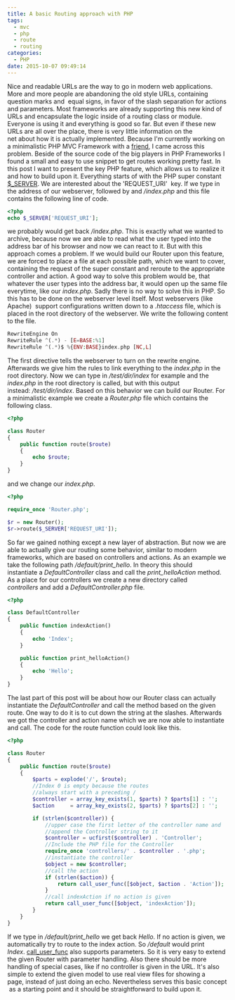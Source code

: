 ```yaml
---
title: A basic Routing approach with PHP
tags:
  - mvc
  - php
  - route
  - routing
categories:
  - PHP
date: 2015-10-07 09:49:14
---
```


Nice and readable URLs are the way to go in modern web applications. More and
more people are abandoning the old style URLs, containing question marks and 
equal signs, in favor of the slash separation for actions and parameters.  Most
frameworks are already supporting this new kind of URLs and encapsulate the
logic inside of a routing class or module. Everyone is using it and everything
is good so far. But even if these new URLs are all over the place, there is
very little information on the net about how it is actually implemented.
Because I'm currently working on a minimalistic PHP MVC Framework with a
[friend](http://randy-schuett.de), I came across this problem. Beside of the
source code of the big players in PHP Frameworks I found a small and easy to
use snippet to get routes working pretty fast. In this post I want to present
the key PHP feature, which allows us to realize it and how to build upon it.
Everything starts of with the PHP super constant
[$_SERVER](http://php.net/manual/en/reserved.variables.server.php).  We are
interested about the 'REQUEST_URI'  key. If we type in the address of our
webserver, followed by and _/index.php_ and this file contains the following
line of code.

``` php
<?php
echo $_SERVER['REQUEST_URI'];
```

we probably would get back _/index.php_. This is exactly what we wanted to
archive, because now we are able to read what the user typed into the address
bar of his browser and now we can react to it. But with this approach comes a
problem. If we would build our Router upon this feature, we are forced to place
a file at each possible path, which we want to cover, containing the request of
the super constant and reroute to the appropriate controller and action. A good
way to solve this problem would be, that whatever the user types into the
address bar, it would open up the same file everytime, like our _index.php_.
Sadly there is no way to solve this in PHP. So this has to be done on the
webserver level itself. Most webservers (like Apache)  support configurations
written down to a _.htaccess_ file, which is placed in the root directory of
the webserver. We write the following content to the file.

``` php
RewriteEngine On
RewriteRule ^(.*) - [E=BASE:%1]
RewriteRule ^(.*)$ %{ENV:BASE}index.php [NC,L]
```

The first directive tells the webserver to turn on the rewrite engine.
Afterwards we give him the rules to link everything to the _index.php_ in the
root directory. Now we can type in _/test/dir/index_ for example and the
_index.php_ in the root directory is called, but with this output
instead: _/test/dir/index_. Based on this behavior we can build our Router. For
a minimalistic example we create a _Router.php_ file which contains the
following class.

``` php
<?php

class Router
{
    public function route($route)
    {
        echo $route;
    }
}

```

and we change our _index.php_.

``` php
<?php

require_once 'Router.php';

$r = new Router();
$r->route($_SERVER['REQUEST_URI']);
```

So far we gained nothing except a new layer of abstraction. But now we are able
to actually give our routing some behavior, similar to modern frameworks, which
are based on controllers and actions. As an example we take the following
path _/default/print_hello_. In theory this should instantiate a
_DefaultController_ class and call the _print_helloAction_ method. As a place
for our controllers we create a new directory called _controllers_ and add a
_DefaultController.php_ file.

``` php
<?php

class DefaultController
{
    public function indexAction()
    {
        echo 'Index';
    }

    public function print_helloAction()
    {
        echo 'Hello';
    }
}
```

The last part of this post will be about how our Router class can actually
instantiate the _DefaultController_ and call the method based on the given
route. One way to do it is to cut down the string at the slashes. Afterwards we
got the controller and action name which we are now able to instantiate and
call. The code for the route function could look like this.  

``` php
<?php

class Router
{
    public function route($route)
    {
        $parts = explode('/', $route);
        //Index 0 is empty because the routes
        //always start with a preceding /
        $controller = array_key_exists(1, $parts) ? $parts[1] : '';
        $action     = array_key_exists(2, $parts) ? $parts[2] : '';

        if (strlen($controller)) {
            //upper case the first letter of the controller name and
            //append the Controller string to it
            $controller = ucfirst($controller) . 'Controller';
            //Include the PHP file for the Controller
            require_once 'controllers/' . $controller . '.php';
            //instantiate the controller
            $object = new $controller;
            //call the action
            if (strlen($action)) {
                return call_user_func([$object, $action . 'Action']);
            }
            //call indexAction if no action is given
            return call_user_func([$object, 'indexAction']);
        }
    }
}
```

If we type in _/default/print_hello_ we get back _Hello_. If no action is
given, we automatically try to route to the index action. So _/default_ would
print
_Index_. [call_user_func](http://php.net/manual/en/function.call-user-func.php)
also supports parameters. So it is very easy to extend the given Router with
parameter handling. Also there should be more handling of special cases, like
if no controller is given in the URL. It's also simple to extend the given
model to use real view files for showing a page, instead of just doing an echo.
Nevertheless serves this basic concept  as a starting point and it should be
straightforward to build upon it.
